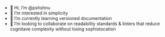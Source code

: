 - 👋 Hi, I’m @pshshnu
- 👀 I’m interested in simplicity
- 🌱 I’m currently learning versioned documentation 
- 💞️ I’m looking to collaborate on readability standards & linters that reduce cognitave complexity without losing sophistocation
